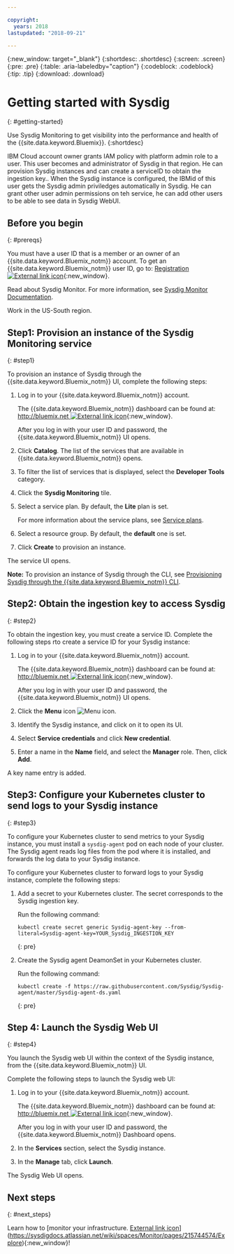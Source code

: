 ```yaml
---

copyright:
  years: 2018
lastupdated: "2018-09-21"

---
```


{:new_window: target="_blank"}
{:shortdesc: .shortdesc}
{:screen: .screen}
{:pre: .pre}
{:table: .aria-labeledby="caption"}
{:codeblock: .codeblock}
{:tip: .tip}
{:download: .download}


# Getting started with Sysdig
{: #getting-started}

Use Sysdig Monitoring to get visibility into the performance and health of the {{site.data.keyword.Bluemix}}. 
{:shortdesc}

IBM Cloud account owner grants IAM policy with platform admin role to a user. This user becomes and administrator of Sysdig in that region. He can provision Sysdig instances and can create a serviceID to obtain the ingestion key..
When the Sysdig instance is configured, the IBMid of this  user  gets the Sysdig admin priviledges automatically in Sysdig.
He can grant other user admin permissions on teh service, he can add other users to be able to see data in Sysdig WebUI.



## Before you begin
{: #prereqs}

You must have a user ID that is a member or an owner of an {{site.data.keyword.Bluemix_notm}} account. To get an {{site.data.keyword.Bluemix_notm}} user ID, go to: [Registration ![External link icon](../../icons/launch-glyph.svg "External link icon")](https://console.bluemix.net/registration/){:new_window}.

Read about Sysdig Monitor. For more information, see [Sysdig Monitor Documentation](https://sysdigdocs.atlassian.net/wiki/spaces/Monitor/overview).

Work in the US-South region.

## Step1: Provision an instance of the Sysdig Monitoring service
{: #step1}

To provision an instance of Sysdig through the {{site.data.keyword.Bluemix_notm}} UI, complete the following steps:

1. Log in to your {{site.data.keyword.Bluemix_notm}} account.

    The {{site.data.keyword.Bluemix_notm}} dashboard can be found at: [http://bluemix.net ![External link icon](../../../icons/launch-glyph.svg "External link icon")](http://bluemix.net){:new_window}.

	After you log in with your user ID and password, the {{site.data.keyword.Bluemix_notm}} UI opens.

2. Click **Catalog**. The list of the services that are available in {{site.data.keyword.Bluemix_notm}} opens.

3. To filter the list of services that is displayed, select the **Developer Tools** category.

4. Click the **Sysdig Monitoring** tile.

5. Select a service plan. By default, the **Lite** plan is set.

    For more information about the service plans, see [Service plans](/docs/services/.....).

6. Select a resource group. By default, the **default** one is set.

7. Click **Create** to provision an instance.

The service UI opens.

**Note:** To provision an instance of Sysdig through the CLI, see [Provisioning Sysdig through the {{site.data.keyword.Bluemix_notm}} CLI]().
## Step2: Obtain the ingestion key to access Sysdig
{: #step2}

To obtain the ingestion key, you must create a service ID. Complete the following steps rto create a service ID for your Sysdig instance:

1. Log in to your {{site.data.keyword.Bluemix_notm}} account.

    The {{site.data.keyword.Bluemix_notm}} dashboard can be found at: [http://bluemix.net ![External link icon](../../../icons/launch-glyph.svg "External link icon")](http://bluemix.net){:new_window}.

	After you log in with your user ID and password, the {{site.data.keyword.Bluemix_notm}} UI opens.

2. Click the **Menu** icon ![Menu icon](../icons/icon_hamburger.svg).

3. Identify the Sysdig instance, and click on it to open its UI.

4. Select **Service credentials** and click **New credential**.

5. Enter a name in the **Name** field, and select the **Manager** role. Then, click **Add**.

A key name entry is added.


## Step3: Configure your Kubernetes cluster to send logs to your Sysdig instance
{: #step3}

To configure your Kubernetes cluster to send metrics to your Sysdig instance, you must install a `sysdig-agent` pod on each node of your cluster. The Sysdig agent reads log files from the pod where it is installed, and forwards the log data to your Sysdig instance.

To configure your Kubernetes cluster to forward logs to your Sysdig instance, complete the following steps:

1. Add a secret to your Kubernetes cluster. The secret corresponds to the Sysdig ingestion key.

    Run the following command:

    ```
    kubectl create secret generic Sysdig-agent-key --from-literal=Sysdig-agent-key=YOUR_Sysdig_INGESTION_KEY
    ```
    {: pre}

2. Create the Sysdig agent DeamonSet in your Kubernetes cluster.

    Run the following command:

    ```
    kubectl create -f https://raw.githubusercontent.com/Sysdig/Sysdig-agent/master/Sysdig-agent-ds.yaml
    ```
    {: pre}



## Step 4: Launch the Sysdig Web UI
{: #step4}

You launch the Sysdig web UI within the context of the Sysdig instance, from the {{site.data.keyword.Bluemix_notm}} UI. 

Complete the following steps to launch the Sysdig web UI:

1. Log in to your {{site.data.keyword.Bluemix_notm}} account.

    The {{site.data.keyword.Bluemix_notm}} dashboard can be found at: [http://bluemix.net ![External link icon](../../../icons/launch-glyph.svg "External link icon")](http://bluemix.net){:new_window}.

	After you log in with your user ID and password, the {{site.data.keyword.Bluemix_notm}} Dashboard opens.

2. In the **Services** section, select the Sysdig instance.

3. In the **Manage** tab, click **Launch**.

The Sysdig Web UI opens. 


## Next steps
{: #next_steps}

Learn how to [monitor your infrastructure. [External link icon](../icons/launch-glyph.svg "External link icon")](https://sysdigdocs.atlassian.net/wiki/spaces/Monitor/pages/215744574/Explore){:new_window}!
